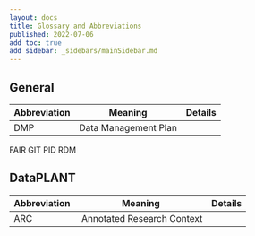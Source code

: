 ```yaml
---
layout: docs
title: Glossary and Abbreviations
published: 2022-07-06
add toc: true
add sidebar: _sidebars/mainSidebar.md
---
```



## General

Abbreviation | Meaning | Details
---------|----------|---------
DMP | Data Management Plan | 
FAIR
GIT
PID
RDM

## DataPLANT

Abbreviation | Meaning | Details
---------|----------|---------
ARC | Annotated Research Context |  

